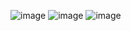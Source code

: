 ![image](https://user-images.githubusercontent.com/73699852/186830631-2a9b6d3b-b229-4a4a-9c5a-938c6d4347e6.png)
![image](https://user-images.githubusercontent.com/73699852/186830735-eccc7713-8605-48a2-bf65-d6a6d23fccda.png)
![image](https://user-images.githubusercontent.com/73699852/186830714-f014f829-5d3e-482b-ae62-141e0041fd0e.png)
